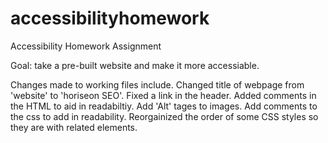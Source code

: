 # accessibilityhomework

Accessibility Homework Assignment

Goal: take a pre-built website and make it more accessiable.

Changes made to working files include.
Changed title of webpage from 'website' to 'horiseon SEO'.
Fixed a link in the header.
Added comments in the HTML to aid in readabiltiy.
Add 'Alt' tages to images.
Add comments to the css to add in readability.
Reorgainized the order of some CSS styles so they are with related elements.

